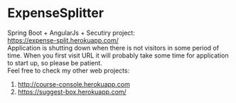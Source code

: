 # ExpenseSplitter
Spring Boot + AngularJs + Secutiry project: <br />
https://expense-split.herokuapp.com/ <br />
Application is shutting down when there is not visitors in some period of time.
When you first visit URL it will probably take some time for application to start up, so please be patient. <br />
Feel free to check my other web projects:
1. http://course-console.herokuapp.com
2. https://suggest-box.herokuapp.com/

